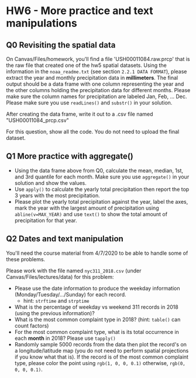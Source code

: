 # HW6 - More practice and text manipulations

## Q0 Revisiting the spatial data
On Canvas/Files/homework, you'll find a file 'USH00011084.raw.prcp' that is the raw file that created one of the hw5
spatial datasets. Using the information in the `noaa_readme.txt` (see section `2.2.1 DATA FORMAT`),
please extract the year and monthly precipitation data in **millimeters**. The final output should be
a data frame with one column representing the year and the other columns holding the precipitation data
for different months. Please make sure the column names for precipitation are labeled Jan, Feb, ... Dec.
Please make sure you use `readLines()` and `substr()` in your solution.

After creating the data frame, write it out to a .csv file named "USH00011084_prcp.csv"

For this question, show all the code. You do not need to upload the final dataset.

## Q1 More practice with aggregate()
- Using the data frame above from Q0, calculate the mean, median, 1st, and 3rd quantile for each month.
  Make sure you use `aggregate()` in your solution and show the values.
- Use `apply()` to calculate the yearly total precipitation then report the top 3 years with the most precipitation.
- Please plot the yearly total precipitation against the year, label the axes, mark the
  year with the largest amount of precipitation using `abline(v=MAX_YEAR)` and use `text()` to
  show the total amount of precipitation for that year.


## Q2 Dates and text manipulation
You'll need the course material from 4/7/2020 to be able to handle some of these problems.

Please work with the file named `nyc311_2018.csv` (under Canvas/Files/lectures/data) for this problem:
- Please use the date information to produce the weekday information (Monday/Tuesday/.../Sunday) for each record.
  - hint: `strftime` and `strptime`
- What is the percentage of weekday vs weekend 311 records in 2018 (using the previous information)?
- What is the most common complaint type in 2018? (hint: `table()` can count factors)
- For the most common complaint type, what is its total occurrence in each **month** in 2018? Please use `tapply()`
- Randomly sample 5000 records from the data then plot the record's on a longitude/latitude map (you do not need
  to perform spatial projections if you know what that is). If the record is of the most common
  complaint type, please color the point using `rgb(1, 0, 0, 0.1)` otherwise, `rgb(0, 0, 0, 0.1)`.
